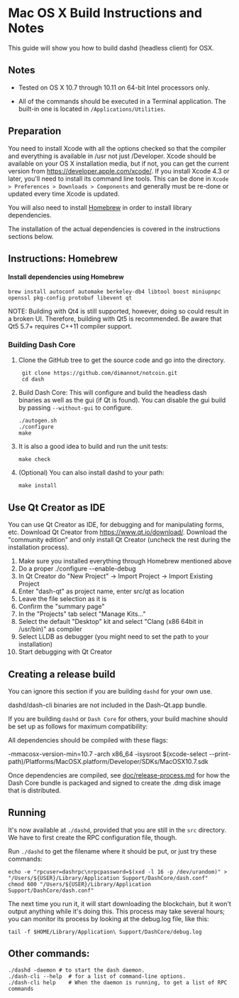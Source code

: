 Mac OS X Build Instructions and Notes
====================================
This guide will show you how to build dashd (headless client) for OSX.

Notes
-----

* Tested on OS X 10.7 through 10.11 on 64-bit Intel processors only.

* All of the commands should be executed in a Terminal application. The
built-in one is located in `/Applications/Utilities`.

Preparation
-----------

You need to install Xcode with all the options checked so that the compiler
and everything is available in /usr not just /Developer. Xcode should be
available on your OS X installation media, but if not, you can get the
current version from https://developer.apple.com/xcode/. If you install
Xcode 4.3 or later, you'll need to install its command line tools. This can
be done in `Xcode > Preferences > Downloads > Components` and generally must
be re-done or updated every time Xcode is updated.

You will also need to install [Homebrew](http://brew.sh) in order to install library
dependencies.

The installation of the actual dependencies is covered in the instructions
sections below.

Instructions: Homebrew
----------------------

#### Install dependencies using Homebrew

    brew install autoconf automake berkeley-db4 libtool boost miniupnpc openssl pkg-config protobuf libevent qt

NOTE: Building with Qt4 is still supported, however, doing so could result in a broken UI. Therefore, building with Qt5 is recommended. Be aware that Qt5 5.7+ requires C++11 compiler support.

### Building Dash Core

1. Clone the GitHub tree to get the source code and go into the directory.

        git clone https://github.com/dimannot/notcoin.git
        cd dash

2.  Build Dash Core:
    This will configure and build the headless dash binaries as well as the gui (if Qt is found).
    You can disable the gui build by passing `--without-gui` to configure.

        ./autogen.sh
        ./configure
        make

3.  It is also a good idea to build and run the unit tests:

        make check

4.  (Optional) You can also install dashd to your path:

        make install

Use Qt Creator as IDE
------------------------
You can use Qt Creator as IDE, for debugging and for manipulating forms, etc.
Download Qt Creator from https://www.qt.io/download/. Download the "community edition" and only install Qt Creator (uncheck the rest during the installation process).

1. Make sure you installed everything through Homebrew mentioned above
2. Do a proper ./configure --enable-debug
3. In Qt Creator do "New Project" -> Import Project -> Import Existing Project
4. Enter "dash-qt" as project name, enter src/qt as location
5. Leave the file selection as it is
6. Confirm the "summary page"
7. In the "Projects" tab select "Manage Kits..."
8. Select the default "Desktop" kit and select "Clang (x86 64bit in /usr/bin)" as compiler
9. Select LLDB as debugger (you might need to set the path to your installation)
10. Start debugging with Qt Creator

Creating a release build
------------------------
You can ignore this section if you are building `dashd` for your own use.

dashd/dash-cli binaries are not included in the Dash-Qt.app bundle.

If you are building `dashd` or `Dash Core` for others, your build machine should be set up
as follows for maximum compatibility:

All dependencies should be compiled with these flags:

 -mmacosx-version-min=10.7
 -arch x86_64
 -isysroot $(xcode-select --print-path)/Platforms/MacOSX.platform/Developer/SDKs/MacOSX10.7.sdk

Once dependencies are compiled, see [doc/release-process.md](release-process.md) for how the Dash Core
bundle is packaged and signed to create the .dmg disk image that is distributed.

Running
-------

It's now available at `./dashd`, provided that you are still in the `src`
directory. We have to first create the RPC configuration file, though.

Run `./dashd` to get the filename where it should be put, or just try these
commands:

    echo -e "rpcuser=dashrpc\nrpcpassword=$(xxd -l 16 -p /dev/urandom)" > "/Users/${USER}/Library/Application Support/DashCore/dash.conf"
    chmod 600 "/Users/${USER}/Library/Application Support/DashCore/dash.conf"

The next time you run it, it will start downloading the blockchain, but it won't
output anything while it's doing this. This process may take several hours;
you can monitor its process by looking at the debug.log file, like this:

    tail -f $HOME/Library/Application\ Support/DashCore/debug.log

Other commands:
-------

    ./dashd -daemon # to start the dash daemon.
    ./dash-cli --help  # for a list of command-line options.
    ./dash-cli help    # When the daemon is running, to get a list of RPC commands
